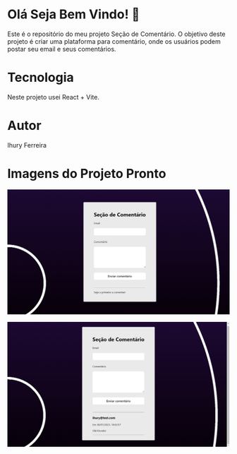 # Olá Seja Bem Vindo! 👋

Este é o repositório do meu projeto Seção de Comentário.
O objetivo deste projeto é criar uma plataforma para comentário, onde os usuários podem postar seu email e seus comentários.

# Tecnologia

Neste projeto usei React + Vite.

# Autor

Ihury Ferreira

# Imagens do Projeto Pronto

![Alt text](image.png)

![Alt text](image-1.png)
